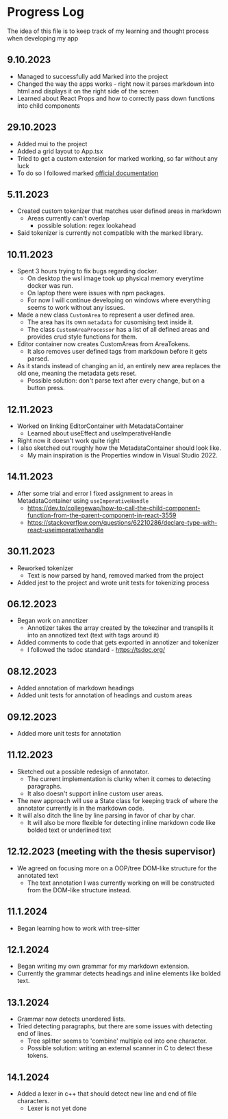 # Progress Log

The idea of this file is to keep track of my learning and thought process when developing my app

## 9.10.2023

- Managed to successfully add Marked into the project
- Changed the way the apps works - right now it parses markdown into html and displays it on the right side of the screen
- Learned about React Props and how to correctly pass down functions into child components

## 29.10.2023

- Added mui to the project
- Added a grid layout to App.tsx
- Tried to get a custom extension for marked working, so far without any luck
- To do so I followed marked [official documentation](https://marked.js.org/using_pro)

## 5.11.2023

- Created custom tokenizer that matches user defined areas in markdown
  - Areas currently can't overlap
    - possible solution: regex lookahead
- Said tokenizer is currently not compatible with the marked library.

## 10.11.2023

- Spent 3 hours trying to fix bugs regarding docker.
  - On desktop the wsl image took up physical memory everytime docker was run.
  - On laptop there were issues with npm packages.
  - For now I will continue developing on windows where everything seems to work without any issues.
- Made a new class `CustomArea` to represent a user defined area.
  - The area has its own `metadata` for cusomising text inside it.
  - The class `CustomAreaProcessor` has a list of all defined areas and provides crud style functions for them.
- Editor container now creates CustomAreas from AreaTokens.
  - It also removes user defined tags from markdown before it gets parsed.
- As it stands instead of changing an id, an entirely new area replaces the old one, meaning the metadata gets reset.
  - Possible solution: don't parse text after every change, but on a button press.

## 12.11.2023

- Worked on linking EditorContainer with MetadataContainer
  - Learned about useEffect and useImperativeHandle
- Right now it doesn't work quite right
- I also sketched out roughly how the MetadataContainer should look like.
  - My main inspiration is the Properties window in Visual Studio 2022.

## 14.11.2023

- After some trial and error I fixed assignment to areas in MetadataContainer using `useImperativeHandle`
  - https://dev.to/collegewap/how-to-call-the-child-component-function-from-the-parent-component-in-react-3559
  - https://stackoverflow.com/questions/62210286/declare-type-with-react-useimperativehandle

## 30.11.2023

- Reworked tokenizer
  - Text is now parsed by hand, removed marked from the project
- Added jest to the project and wrote unit tests for tokenizing process

## 06.12.2023

- Began work on annotizer
  - Annotizer takes the array created by the tokeziner and transpills it into an annotized text (text with tags around it)
 - Added comments to code that gets exported in annotizer and tokenizer
   - I followed the tsdoc standard - https://tsdoc.org/
  
## 08.12.2023
- Added annotation of markdown headings
- Added unit tests for annotation of headings and custom areas

## 09.12.2023
- Added more unit tests for annotation

## 11.12.2023
- Sketched out a possible redesign of annotator.
  - The current implementation is clunky when it comes to detecting paragraphs.
  - It also doesn't support inline custom user areas.
- The new approach will use a State class for keeping track of where the annotator currently is in the markdown code.
- It will also ditch the line by line parsing in favor of char by char.
  - It will also be more flexible for detecting inline markdown code like bolded text or underlined text

## 12.12.2023 (meeting with the thesis supervisor)
- We agreed on focusing more on a OOP/tree DOM-like structure for the annotated text
  - The text annotation I was currently working on will be constructed from the DOM-like structure instead.
 
## 11.1.2024
- Began learning how to work with tree-sitter

## 12.1.2024
- Began writing my own grammar for my markdown extension.
- Currently the grammar detects headings and inline elements like bolded text.

## 13.1.2024
- Grammar now detects unordered lists.
- Tried detecting paragraphs, but there are some issues with detecting end of lines.
  - Tree splitter seems to 'combine' multiple eol into one character.
  - Possible solution: writing an external scanner in C to detect these tokens.

## 14.1.2024
- Added a lexer in c++ that should detect new line and end of file characters.
  - Lexer is not yet done
